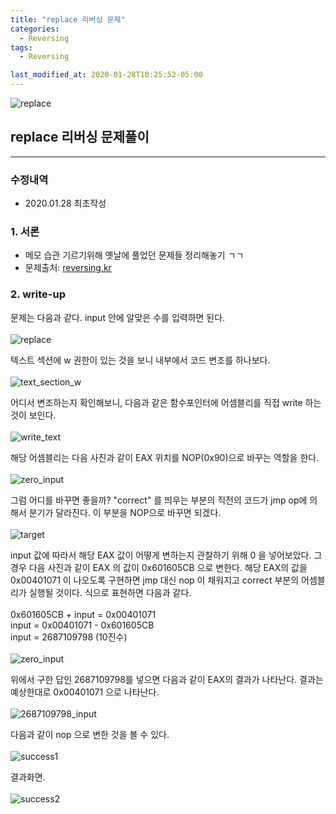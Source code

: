 ```yaml
---
title: "replace 리버싱 문제"
categories:
  - Reversing
tags:
  - Reversing

last_modified_at: 2020-01-28T10:25:52-05:00
---
```



![replace](https://jylab.github.io/assets/images/replace.png)


## replace 리버싱 문제풀이
----
### 수정내역
- 2020.01.28 최초작성


### **1. 서론**
- 메모 습관 기르기위해 옛날에 풀었던 문제들 정리해놓기 ㄱㄱ 
- 문제출처: [reversing.kr](http://reversing.kr/challenge.php)


### **2. write-up**
문제는 다음과 같다. input 안에 알맞은 수를 입력하면 된다. <br><br>
![replace](https://jylab.github.io/assets/images/replace.png)

텍스트 섹션에 w 권한이 있는 것을 보니 내부에서 코드 변조를 하나보다. <br><br>
![text_section_w](https://jylab.github.io/assets/images/text_section_w.png)

어디서 변조하는지 확인해보니, 다음과 같은 함수포인터에 어셈블리를 직접 write 하는 것이 보인다. <br><br>
![write_text](https://jylab.github.io/assets/images/write_text.png)

해당 어셈블리는 다음 사진과 같이 EAX 위치를 NOP(0x90)으로 바꾸는 역할을 한다. <br><br>
![zero_input](https://jylab.github.io/assets/images/zero_input.png)

그럼 어디를 바꾸면 좋을까? "correct" 를 띄우는 부분의 직전의 코드가 jmp op에 의해서 분기가 달라진다. 이 부분을 NOP으로 바꾸면 되겠다. <br><br>
![target](https://jylab.github.io/assets/images/target.png)

input 값에 따라서 해당 EAX 값이 어떻게 변하는지 관찰하기 위해 0 을 넣어보았다. 그 경우 다음 사진과 같이 EAX 의 값이 0x601605CB 으로 변한다.
해당 EAX의 값을 0x00401071 이 나오도록 구현하면 jmp 대신 nop 이 채워지고 correct 부분의 어셈블리가 실행될 것이다. 식으로 표현하면 다음과 같다. <br><br>
0x601605CB + input = 0x00401071 <br>
input = 0x00401071 - 0x601605CB <br>
input = 2687109798 (10진수) <br><br>
![zero_input](https://jylab.github.io/assets/images/zero_input.png)

위에서 구한 답인 2687109798를 넣으면 다음과 같이 EAX의 결과가 나타난다. 결과는 예상한대로 0x00401071 으로 나타난다. <br><br>
![2687109798_input](https://jylab.github.io/assets/images/2687109798_input.png)

다음과 같이 nop 으로 변한 것을 볼 수 있다. <br><br>
![success1](https://jylab.github.io/assets/images/success1.png)

결과화면. <br><br>
![success2](https://jylab.github.io/assets/images/success2.png)


